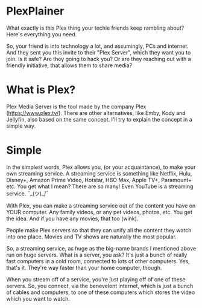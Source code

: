 # PlexPlainer
What exactly is this Plex thing your techie friends keep rambling about? Here's everything you need.

So, your friend is into technology a lot, and assumingly, PCs and internet. And they sent you this invite to their "Plex Server", which they want you to join. Is it safe? Are they going to hack you? Or are they reaching out with a friendly initiative, that allows them to share media?

# What is Plex?
Plex Media Server is the tool made by the company Plex (https://www.plex.tv/). There are other alternatives, like Emby, Kody and Jellyfin, also based on the same concept. I'll try to explain the concept in a simple way.

# Simple
In the simplest words, Plex allows you, (or your acquaintance), to make your own streaming service. A streaming service is something like Netflix, Hulu, Disney+, Amazon Prime Video, Hotstar, HBO Max, Apple TV+, Paramount+ etc. You get what I mean? There are so many! Even YouTube is a streaming service. ¯\_(ツ)_/¯

With Plex, you can make a streaming service out of the content you have on YOUR computer. Any family videos, or any pet videos, photos, etc. You get the idea. And if you have any movies, that too (wink).

People make Plex servers so that they can unify all the content they watch into one place. Movies and TV shows are naturally the most popular. 

So, a streaming service, as huge as the big-name brands I mentioned above run on huge servers. What is a server, you ask? It's just a bunch of really fast computers in a cold room, connected to lots of other computers. Yes, that's it. They're way faster than your home computer, though. 

When you stream off of a service, you're just playing off of one of these servers. So, you connect, via the benevelont internet, which is just a bunch of cables and computers, 
to one of these computers which stores the video which you want to watch. 
